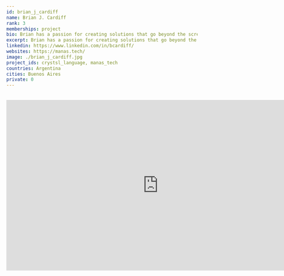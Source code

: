 ```yaml
---
id: brian_j_cardiff
name: Brian J. Cardiff
rank: 3
memberships: project
bio: Brian has a passion for creating solutions that go beyond the screen he cares about the inner workings, but also about their impact in the world. As a detail oriented and organized person, he makes an excellent team lead. He keeps his teams working productively and motivated, foreseeing needs and challenges in advance. He was attracted to technology and science since he was a child, so he decided to study Computer Science after realizing the power of programming over matter. Brian is, by far, the best dancer on the team. A few years ago, swing and blues dancing was a hobby, but soon it turned into a passion that took him on several trips around the world. Now he organizes events, participates in competitions and teaches.
excerpt: Brian has a passion for creating solutions that go beyond the screen.
linkedin: https://www.linkedin.com/in/bcardiff/
websites: https://manas.tech/
image: ./brian_j_cardiff.jpg
project_ids: crystsl_language, manas_tech
countries: Argentina
cities: Buenos Aires
private: 0
---
```


<BR>

<iframe src="https://player.vimeo.com/video/" width="800" height="450" frameborder="0" allow="autoplay; fullscreen" allowfullscreen></iframe>

<BR>
